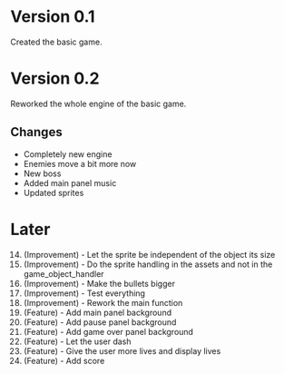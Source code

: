 # Version 0.1

Created the basic game.

# Version 0.2

Reworked the whole engine of the basic game.

## Changes

- Completely new engine
- Enemies move a bit more now
- New boss
- Added main panel music
- Updated sprites

# Later

14. (Improvement) - Let the sprite be independent of the object its size
15. (Improvement) - Do the sprite handling in the assets and not in the game_object_handler
1. (Improvement) - Make the bullets bigger
8. (Improvement) - Test everything
9. (Improvement) - Rework the main function
11. (Feature) - Add main panel background
12. (Feature) - Add pause panel background
13. (Feature) - Add game over panel background
3. (Feature) - Let the user dash
4. (Feature) - Give the user more lives and display lives
6. (Feature) - Add score
